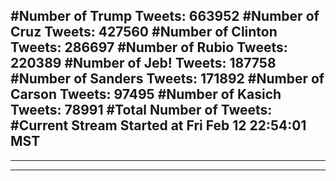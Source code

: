 #Number of Trump Tweets: 663952
#Number of Cruz Tweets: 427560
#Number of Clinton Tweets: 286697
#Number of Rubio Tweets: 220389
#Number of Jeb! Tweets: 187758
#Number of Sanders Tweets: 171892
#Number of Carson Tweets: 97495
#Number of Kasich Tweets: 78991
#Total Number of Tweets:  
#Current Stream Started at Fri Feb 12 22:54:01 MST
---
---
---
